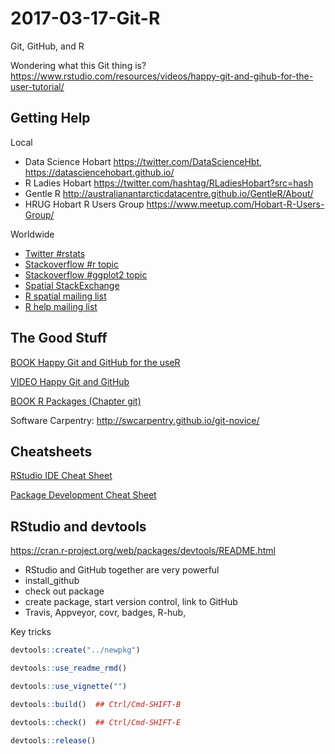 # 2017-03-17-Git-R

Git, GitHub, and R

Wondering what this Git thing is?   https://www.rstudio.com/resources/videos/happy-git-and-gihub-for-the-user-tutorial/

## Getting Help

Local

* Data Science Hobart https://twitter.com/DataScienceHbt, https://datasciencehobart.github.io/  
* R Ladies Hobart https://twitter.com/hashtag/RLadiesHobart?src=hash
* Gentle R http://australianantarcticdatacentre.github.io/GentleR/About/
* HRUG Hobart R Users Group https://www.meetup.com/Hobart-R-Users-Group/


Worldwide

* [Twitter #rstats](https://twitter.com/search?q=rstats)
* [Stackoverflow #r topic](http://stackoverflow.com/questions/tagged/r)
* [Stackoverflow #ggplot2 topic](http://stackoverflow.com/questions/tagged/ggplot2)
* [Spatial StackExchange](http://gis.stackexchange.com/)
* [R spatial mailing list](https://stat.ethz.ch/mailman/listinfo/r-sig-geo)
* [R help mailing list](https://stat.ethz.ch/mailman/listinfo/r-help)


## The Good Stuff

[BOOK Happy Git and GitHub for the useR](http://happygitwithr.com/)

[VIDEO Happy Git and GitHub ](https://www.rstudio.com/resources/videos/happy-git-and-gihub-for-the-user-tutorial/)

[BOOK R Packages (Chapter git)](http://r-pkgs.had.co.nz/git.html)

Software Carpentry: http://swcarpentry.github.io/git-novice/

## Cheatsheets

[RStudio IDE Cheat Sheet](https://www.rstudio.com/wp-content/uploads/2016/01/rstudio-IDE-cheatsheet.pdf)

[Package Development Cheat Sheet](https://www.rstudio.com/wp-content/uploads/2015/06/devtools-cheatsheet.pdf)

## RStudio and devtools

https://cran.r-project.org/web/packages/devtools/README.html

* RStudio and GitHub together are very powerful
* install_github
* check out package 
* create package, start version control, link to GitHub
* Travis, Appveyor, covr, badges, R-hub, 

Key tricks

```R
devtools::create("../newpkg")

devtools::use_readme_rmd()

devtools::use_vignette("")

devtools::build()  ## Ctrl/Cmd-SHIFT-B

devtools::check()  ## Ctrl/Cmd-SHIFT-E

devtools::release()
```
